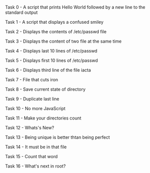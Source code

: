 Task 0 - A script that prints Hello World followed by a new line to the standard output

Task 1 - A script that displays a confused smiley

Task 2 - Displays the contents of /etc/passwd file

Task 3 - Displays the content of two file at the same time

Task 4 - Displays last 10 lines of /etc/passwd

Task 5 - Displays first 10 lines of /etc/passwd

Task 6 - Displays third line of the file iacta

Task 7 - File that cuts iron

Task 8 - Save current state of directory

Task 9 - Duplicate last line

Task 10 - No more JavaScript

Task 11 - Make your directories count

Task 12 - Whats's New?

Task 13 - Being unique is better thtan being perfect

Task 14 - It must be in that file

Task 15 - Count that word

Task 16 - What's next in root?


